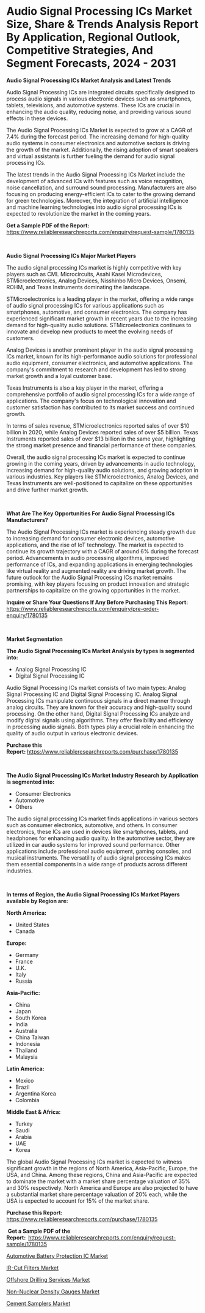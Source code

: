 <p><h1>Audio Signal Processing ICs Market Size, Share & Trends Analysis Report By Application, Regional Outlook, Competitive Strategies, And Segment Forecasts, 2024 - 2031</h1></p><p><strong>Audio Signal Processing ICs Market Analysis and Latest Trends</strong></p>
<p><p>Audio Signal Processing ICs are integrated circuits specifically designed to process audio signals in various electronic devices such as smartphones, tablets, televisions, and automotive systems. These ICs are crucial in enhancing the audio quality, reducing noise, and providing various sound effects in these devices.</p><p>The Audio Signal Processing ICs Market is expected to grow at a CAGR of 7.4% during the forecast period. The increasing demand for high-quality audio systems in consumer electronics and automotive sectors is driving the growth of the market. Additionally, the rising adoption of smart speakers and virtual assistants is further fueling the demand for audio signal processing ICs.</p><p>The latest trends in the Audio Signal Processing ICs Market include the development of advanced ICs with features such as voice recognition, noise cancellation, and surround sound processing. Manufacturers are also focusing on producing energy-efficient ICs to cater to the growing demand for green technologies. Moreover, the integration of artificial intelligence and machine learning technologies into audio signal processing ICs is expected to revolutionize the market in the coming years.</p></p>
<p><strong>Get a Sample PDF of the Report:&nbsp;</strong> <a href="https://www.reliableresearchreports.com/enquiry/request-sample/1780135">https://www.reliableresearchreports.com/enquiry/request-sample/1780135</a></p>
<p>&nbsp;</p>
<p><strong>Audio Signal Processing ICs Major Market Players</strong></p>
<p><p>The audio signal processing ICs market is highly competitive with key players such as CML Microcircuits, Asahi Kasei Microdevices, STMicroelectronics, Analog Devices, Nisshinbo Micro Devices, Onsemi, ROHM, and Texas Instruments dominating the landscape.</p><p>STMicroelectronics is a leading player in the market, offering a wide range of audio signal processing ICs for various applications such as smartphones, automotive, and consumer electronics. The company has experienced significant market growth in recent years due to the increasing demand for high-quality audio solutions. STMicroelectronics continues to innovate and develop new products to meet the evolving needs of customers.</p><p>Analog Devices is another prominent player in the audio signal processing ICs market, known for its high-performance audio solutions for professional audio equipment, consumer electronics, and automotive applications. The company's commitment to research and development has led to strong market growth and a loyal customer base.</p><p>Texas Instruments is also a key player in the market, offering a comprehensive portfolio of audio signal processing ICs for a wide range of applications. The company's focus on technological innovation and customer satisfaction has contributed to its market success and continued growth.</p><p>In terms of sales revenue, STMicroelectronics reported sales of over $10 billion in 2020, while Analog Devices reported sales of over $5 billion. Texas Instruments reported sales of over $13 billion in the same year, highlighting the strong market presence and financial performance of these companies.</p><p>Overall, the audio signal processing ICs market is expected to continue growing in the coming years, driven by advancements in audio technology, increasing demand for high-quality audio solutions, and growing adoption in various industries. Key players like STMicroelectronics, Analog Devices, and Texas Instruments are well-positioned to capitalize on these opportunities and drive further market growth.</p></p>
<p>&nbsp;</p>
<p><strong>What Are The Key Opportunities For Audio Signal Processing ICs Manufacturers?</strong></p>
<p><p>The Audio Signal Processing ICs market is experiencing steady growth due to increasing demand for consumer electronic devices, automotive applications, and the rise of IoT technology. The market is expected to continue its growth trajectory with a CAGR of around 6% during the forecast period. Advancements in audio processing algorithms, improved performance of ICs, and expanding applications in emerging technologies like virtual reality and augmented reality are driving market growth. The future outlook for the Audio Signal Processing ICs market remains promising, with key players focusing on product innovation and strategic partnerships to capitalize on the growing opportunities in the market.</p></p>
<p><strong>Inquire or Share Your Questions If Any Before Purchasing This Report:</strong> <a href="https://www.reliableresearchreports.com/enquiry/pre-order-enquiry/1780135">https://www.reliableresearchreports.com/enquiry/pre-order-enquiry/1780135</a></p>
<p>&nbsp;</p>
<p><strong>Market Segmentation</strong></p>
<p><strong>The Audio Signal Processing ICs Market Analysis by types is segmented into:</strong></p>
<p><ul><li>Analog Signal Processing IC</li><li>Digital Signal Processing IC</li></ul></p>
<p><p>Audio Signal Processing ICs market consists of two main types: Analog Signal Processing IC and Digital Signal Processing IC. Analog Signal Processing ICs manipulate continuous signals in a direct manner through analog circuits. They are known for their accuracy and high-quality sound processing. On the other hand, Digital Signal Processing ICs analyze and modify digital signals using algorithms. They offer flexibility and efficiency in processing audio signals. Both types play a crucial role in enhancing the quality of audio output in various electronic devices.</p></p>
<p><strong>Purchase this Report:&nbsp;</strong><a href="https://www.reliableresearchreports.com/purchase/1780135">https://www.reliableresearchreports.com/purchase/1780135</a></p>
<p>&nbsp;</p>
<p><strong>The Audio Signal Processing ICs Market Industry Research by Application is segmented into:</strong></p>
<p><ul><li>Consumer Electronics</li><li>Automotive</li><li>Others</li></ul></p>
<p><p>The audio signal processing ICs market finds applications in various sectors such as consumer electronics, automotive, and others. In consumer electronics, these ICs are used in devices like smartphones, tablets, and headphones for enhancing audio quality. In the automotive sector, they are utilized in car audio systems for improved sound performance. Other applications include professional audio equipment, gaming consoles, and musical instruments. The versatility of audio signal processing ICs makes them essential components in a wide range of products across different industries.</p></p>
<p>&nbsp;</p>
<p><strong>In terms of Region, the Audio Signal Processing ICs Market Players available by Region are:</strong></p>
<p>
    <p> <strong> North America: </strong>
        <ul>
            <li>United States</li>
            <li>Canada</li>
        </ul>
        </p> 
    <p> <strong> Europe: </strong>
        <ul>
            <li>Germany</li>
            <li>France</li>
            <li>U.K.</li>
            <li>Italy</li>
            <li>Russia</li>
        </ul>
        </p> 
    <p> <strong> Asia-Pacific: </strong>
        <ul>
            <li>China</li>
            <li>Japan</li>
            <li>South Korea</li>
            <li>India</li>
            <li>Australia</li>
            <li>China Taiwan</li>
            <li>Indonesia</li>
            <li>Thailand</li>
            <li>Malaysia</li>
        </ul>
        </p> 
    <p> <strong> Latin America: </strong>
        <ul>
            <li>Mexico</li>
            <li>Brazil</li>
            <li>Argentina Korea</li>
            <li>Colombia</li>
        </ul>
        </p> 
    <p> <strong> Middle East & Africa: </strong>
        <ul>
            <li>Turkey</li>
            <li>Saudi</li>
            <li>Arabia</li>
            <li>UAE</li>
            <li>Korea</li>
        </ul>
    </p>
    </p>
<p><p>The global Audio Signal Processing ICs market is expected to witness significant growth in the regions of North America, Asia-Pacific, Europe, the USA, and China. Among these regions, China and Asia-Pacific are expected to dominate the market with a market share percentage valuation of 35% and 30% respectively. North America and Europe are also projected to have a substantial market share percentage valuation of 20% each, while the USA is expected to account for 15% of the market share.</p></p>
<p><strong>Purchase this Report: </strong><a href="https://www.reliableresearchreports.com/purchase/1780135">https://www.reliableresearchreports.com/purchase/1780135</a></p>
<p>&nbsp;<strong>Get a Sample PDF of the Report:&nbsp;&nbsp;</strong><a href="https://www.reliableresearchreports.com/enquiry/request-sample/1780135">https://www.reliableresearchreports.com/enquiry/request-sample/1780135</a></p>
<p><strong></strong></p>
<p><p><a href="https://github.com/pizolina/Market-Research-Report-List-3/blob/main/automotive-battery-protection-ic-market.md">Automotive Battery Protection IC Market</a></p><p><a href="https://github.com/tamvrosiya/Market-Research-Report-List-2/blob/main/ir-cut-filters-market.md">IR-Cut Filters Market</a></p><p><a href="https://medium.com/@karenglover656/offshore-drilling-services-nbsp-market-focuses-on-market-share-size-and-projected-forecast-till-a89c3a1df8c5">Offshore Drilling Services Market</a></p><p><a href="https://issuu.com/reportprime-2/docs/non-nuclear-density-gauges-market-size-2030.pptx">Non-Nuclear Density Gauges Market</a></p><p><a href="https://issuu.com/reportprime-2/docs/cement-samplers-market-size-2030.pptx">Cement Samplers Market</a></p></p>
